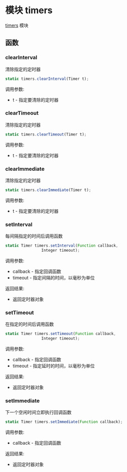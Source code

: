 # 模块 timers
[timers](/docs/manual/module/ifs/timers.md.html) 模块

## 函数
        
### clearInterval
清除指定的定时器
```JavaScript
static timers.clearInterval(Timer t);
```

调用参数:
* t - 指定要清除的定时器

### clearTimeout
清除指定的定时器
```JavaScript
static timers.clearTimeout(Timer t);
```

调用参数:
* t - 指定要清除的定时器

### clearImmediate
清除指定的定时器
```JavaScript
static timers.clearImmediate(Timer t);
```

调用参数:
* t - 指定要清除的定时器

### setInterval
每间隔指定的时间后调用函数
```JavaScript
static Timer timers.setInterval(Function callback,
                Integer timeout);
```

调用参数:
* callback - 指定回调函数
* timeout - 指定间隔的时间，以毫秒为单位

返回结果:
* 返回定时器对象

### setTimeout
在指定的时间后调用函数
```JavaScript
static Timer timers.setTimeout(Function callback,
                Integer timeout);
```

调用参数:
* callback - 指定回调函数
* timeout - 指定延时的时间，以毫秒为单位

返回结果:
* 返回定时器对象

### setImmediate
下一个空闲时间立即执行回调函数
```JavaScript
static Timer timers.setImmediate(Function callback);
```

调用参数:
* callback - 指定回调函数

返回结果:
* 返回定时器对象

